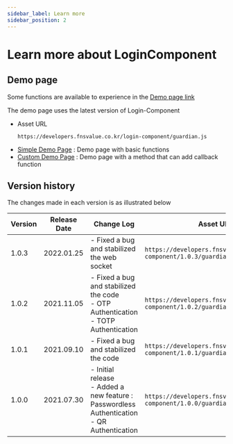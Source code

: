 ```yaml
---
sidebar_label: Learn more
sidebar_position: 2
---
```

# Learn more about LoginComponent

## Demo page
Some functions are available to experience in the [Demo page link](https://developers.fnsvalue.co.kr/login-component/demo/)

The demo page uses the latest version of Login-Component
- Asset URL
  ```
  https://developers.fnsvalue.co.kr/login-component/guardian.js
  ```
- [Simple Demo Page](https://developers.fnsvalue.co.kr/login-component/demo/simple.html)
  : Demo page with basic functions
- [Custom Demo Page](https://developers.fnsvalue.co.kr/login-component/demo/custom.html)
  : Demo page with a method that can add callback function

## Version history
The changes made in each version is as illustrated below

| Version |Release Date|Change Log| Asset URL                                                             |
|---------|---|---|-----------------------------------------------------------------------|
| 1.0.3   | 2022.01.25 | - Fixed a bug and stabilized the web socket                                               | `https://developers.fnsvalue.co.kr/login-component/1.0.3/guardian.js` |
| 1.0.2   | 2021.11.05 | - Fixed a bug and stabilized the code<br/>- OTP Authentication <br/>- TOTP Authentication | `https://developers.fnsvalue.co.kr/login-component/1.0.2/guardian.js` |
| 1.0.1   | 2021.09.10 | - Fixed a bug and stabilized the code  | `https://developers.fnsvalue.co.kr/login-component/1.0.1/guardian.js` |
| 1.0.0   | 2021.07.30 | - Initial release<br/>- Added a new feature :  Passwordless Authentication<br/> -  QR Authentication | `https://developers.fnsvalue.co.kr/login-component/1.0.0/guardian.js` |
